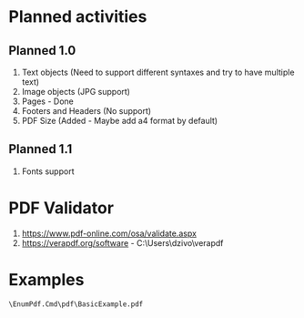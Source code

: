 # Planned activities

## Planned 1.0
1. Text objects (Need to support different syntaxes and try to have multiple text)
2. Image objects (JPG support)
3. Pages - Done
4. Footers and Headers (No support)
5. PDF Size (Added - Maybe add a4 format by default)

## Planned 1.1
1. Fonts support

# PDF Validator
1. https://www.pdf-online.com/osa/validate.aspx 
2. https://verapdf.org/software - C:\Users\dzivo\verapdf

# Examples
`\EnumPdf.Cmd\pdf\BasicExample.pdf`